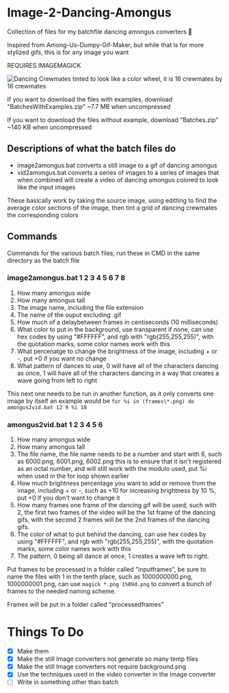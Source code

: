 # Image-2-Dancing-Amongus
Collection of files for my batchfile dancing amongus converters 📮

Inspired from Among-Us-Dumpy-Gif-Maker, but while that is for more stylized gifs, this is for any image you want 

REQUIRES IMAGEMAGICK


![Dancing Crewmates tinted to look like a color wheel, it is 16 crewmates by 16 crewmates](https://imgur.com/dkGSSFv.gif)

If you want to download the files with examples, download "BatchesWithExamples.zip" ~7.7 MB when uncompressed

If you want to download the files without example, download "Batches.zip" ~140 KB when uncompressed

## Descriptions of what the batch files do

- image2amongus.bat converts a still image to a gif of dancing amongus
- vid2amongus.bat converts a series of images to a series of images that when combined will create a video of dancing amongus colored to look like the input images

These basically work by taking the source image, using editting to find the average color sections of the image, then tint a grid of dancing crewmates the corresponding colors

## Commands

Commands for the various batch files, run these in CMD in the same directory as the batch file 

### image2amongus.bat 1 2 3 4 5 6 7 8

1. How many amongus wide
2. How many amongus tall
3. The image name, including the file extension
4. The name of the ouput excluding .gif
5. How much of a delaybetween frames in centiseconds (10 milliseconds)
6. What color to put in the background, use transparent if none, can use hex codes by using "#FFFFFF", and rgb with "rgb(255,255,255)", with the quotation marks, some color names work with this
7. What percenatge to change the brightness of the image, including + or -, put +0 if you want no change
8. What pattern of dances to use, 0 will have all of the characters dancing as once, 1 will have all of the characters dancing in a way that creates a wave going from left to right



This next one needs to be run in another function, as it only converts one image by itself
an example would be
`
for %i in (frames\*.png) do amongus2vid.bat 12 9 %i 10
`

### amongus2vid.bat 1 2 3 4 5 6 

1. How many amongus wide
2. How many amongus tall
3. The file name, the file name needs to be a number and start with 6, such as 6000.png, 6001.png, 6002.png this is to ensure that it isn't registered as an octal number, and will still work with the modulo used, put %i when used in the for loop shown earlier
4. How much brightness percentage you want to add or remove from the image, including + or -, such as +10 for increasing brightness by 10 %, put +0 if you don't want to change it
5. How many frames one frame of the dancing gif will be used, such with 2, the first two frames of the video will be the 1st frame of the dancing gifs, with the second 2 frames will be the 2nd frames of the dancing gifs.
6. The color of what to put behind the dancing, can use hex codes by using "#FFFFFF", and rgb with "rgb(255,255,255)", with the quotation marks, some color names work with this 
7. The pattern, 0 being all dance at once, 1 creates a wave left to right.

Put frames to be processed in a folder called "inputframes", be sure to name the files with 1 in the tenth place, such as 1000000000.png, 1000000001.png, can use `magick *.png 1%09d.png` to convert a bunch of frames to the needed naming scheme. 

Frames will be put in a folder called "processedframes"

# Things To Do 

- [x] Make them
- [x] Make the still Image converters not generate so many temp files
- [x] Make the still Image converters not require background.png
- [x] Use the techniques used in the video converter in the image converter
- [ ] Write in something other than batch
